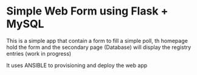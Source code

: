 # Simple Web Form using Flask + MySQL
This is a simple app that contain a form to fill a simple poll, th homepage hold the form and 
the secondary page (Database) will display the registry entries (work in progress)

It uses ANSIBLE to provisioning and deploy the web app
